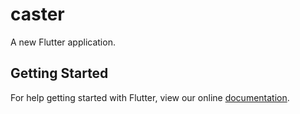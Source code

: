 # caster

A new Flutter application.

## Getting Started

For help getting started with Flutter, view our online
[documentation](https://flutter.io/).

